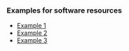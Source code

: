 ### Examples for software resources

* [Example 1](/assets/OMTD_FundMiningComponent.xml)
* [Example 2](/assets/OMTD_LDAtopicDistributionInferencer.xml)
* [Example 3](/assets/OMTD_StanfordNER.xml)

